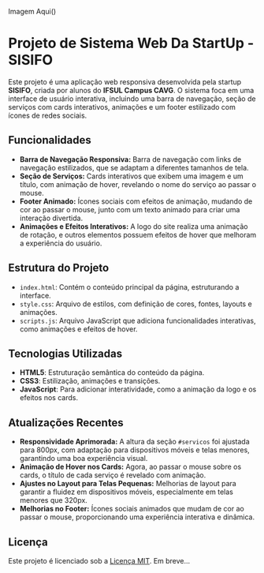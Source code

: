 Imagem Aqui()

# Projeto de Sistema Web Da StartUp - SISIFO


Este projeto é uma aplicação web responsiva desenvolvida pela startup **SISIFO**, criada por alunos do **IFSUL Campus CAVG**. O sistema foca em uma interface de usuário interativa, incluindo uma barra de navegação, seção de serviços com cards interativos, animações e um footer estilizado com ícones de redes sociais.

## Funcionalidades

- **Barra de Navegação Responsiva:** Barra de navegação com links de navegação estilizados, que se adaptam a diferentes tamanhos de tela.
- **Seção de Serviços:** Cards interativos que exibem uma imagem e um título, com animação de hover, revelando o nome do serviço ao passar o mouse.
- **Footer Animado:** Ícones sociais com efeitos de animação, mudando de cor ao passar o mouse, junto com um texto animado para criar uma interação divertida.
- **Animações e Efeitos Interativos:** A logo do site realiza uma animação de rotação, e outros elementos possuem efeitos de hover que melhoram a experiência do usuário.

## Estrutura do Projeto

- `index.html`: Contém o conteúdo principal da página, estruturando a interface.
- `style.css`: Arquivo de estilos, com definição de cores, fontes, layouts e animações.
- `scripts.js`: Arquivo JavaScript que adiciona funcionalidades interativas, como animações e efeitos de hover.

## Tecnologias Utilizadas

- **HTML5**: Estruturação semântica do conteúdo da página.
- **CSS3**: Estilização, animações e transições.
- **JavaScript**: Para adicionar interatividade, como a animação da logo e os efeitos nos cards.

## Atualizações Recentes

- **Responsividade Aprimorada:** A altura da seção `#servicos` foi ajustada para 800px, com adaptação para dispositivos móveis e telas menores, garantindo uma boa experiência visual.
- **Animação de Hover nos Cards:** Agora, ao passar o mouse sobre os cards, o título de cada serviço é revelado com animação.
- **Ajustes no Layout para Telas Pequenas:** Melhorias de layout para garantir a fluidez em dispositivos móveis, especialmente em telas menores que 320px.
- **Melhorias no Footer:** Ícones sociais animados que mudam de cor ao passar o mouse, proporcionando uma experiência interativa e dinâmica.

## Licença

Este projeto é licenciado sob a [Licença MIT](LICENSE). Em breve...
